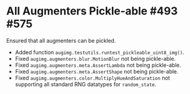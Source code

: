# All Augmenters Pickle-able #493 #575

Ensured that all augmenters can be pickled.

* Added function `augimg.testutils.runtest_pickleable_uint8_img()`.
* Fixed `augimg.augmenters.blur.MotionBlur` not being pickle-able.
* Fixed `augimg.augmenters.meta.AssertLambda` not being pickle-able.
* Fixed `augimg.augmenters.meta.AssertShape` not being pickle-able.
* Fixed `augimg.augmenters.color.MultiplyHueAndSaturation` not supporting
  all standard RNG datatypes for `random_state`.
